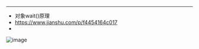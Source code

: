 
---
- 对象wait()原理
- https://www.jianshu.com/p/f4454164c017
- 
![image](https://user-gold-cdn.xitu.io/2018/4/18/162d8e16a948847f?imageView2/0/w/1280/h/960/format/webp/ignore-error/1)
